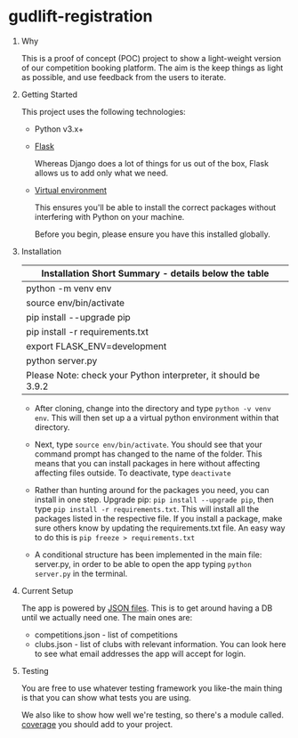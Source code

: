 # gudlift-registration

1. Why

    This is a proof of concept (POC) project to show a light-weight version of our competition booking platform. The aim is the keep things as light as possible, and use feedback from the users to iterate.

2. Getting Started

    This project uses the following technologies:

    * Python v3.x+

    * [Flask](https://flask.palletsprojects.com/en/1.1.x/)

        Whereas Django does a lot of things for us out of the box, Flask allows us to add only what we need.

    * [Virtual environment](https://virtualenv.pypa.io/en/stable/installation.html)

        This ensures you'll be able to install the correct packages without interfering with Python on your machine.

        Before you begin, please ensure you have this installed globally.

3. Installation

    | Installation Short Summary - details below the table           |
    |----------------------------------------------------------------|
    | python -m venv env                                             |
    | source env/bin/activate                                        |
    | pip install --upgrade pip                                      |
    | pip install -r requirements.txt                                |
    | export FLASK_ENV=development                                   |
    | python server.py                                               |
    | Please Note: check your Python interpreter, it should be 3.9.2 |

    * After cloning, change into the directory and type `python -v venv env`. This will then set up a a virtual python environment within that directory.

    * Next, type `source env/bin/activate`. You should see that your command prompt has changed to the name of the folder. This means that you can install packages in here without affecting affecting files outside. To deactivate, type `deactivate`

    * Rather than hunting around for the packages you need, you can install in one step. Upgrade pip: `pip install --upgrade pip`, then type `pip install -r requirements.txt`. This will install all the packages listed in the respective file. If you install a package, make sure others know by updating the requirements.txt file. An easy way to do this is `pip freeze > requirements.txt`

    * A conditional structure has been implemented in the main file: server.py, in order to be able to open the app typing `python server.py` in the terminal.

4. Current Setup

    The app is powered by [JSON files](https://www.tutorialspoint.com/json/json_quick_guide.htm). This is to get around having a DB until we actually need one. The main ones are:

    * competitions.json - list of competitions
    * clubs.json - list of clubs with relevant information. You can look here to see what email addresses the app will accept for login.

5. Testing

    You are free to use whatever testing framework you like-the main thing is that you can show what tests you are using.  

    We also like to show how well we're testing, so there's a module called.
    [coverage](https://coverage.readthedocs.io/en/coverage-5.1/) you should add to your project.
